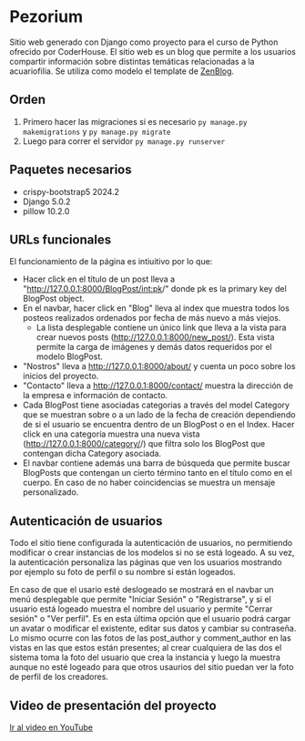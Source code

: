 # Pezorium

Sitio web generado con Django como proyecto para el curso de Python ofrecido por CoderHouse. 
El sitio web es un blog que permite a los usuarios compartir información sobre distintas temáticas relacionadas a la acuariofilia. Se utiliza como modelo el template de [ZenBlog](https://bootstrapmade.com/zenblog-bootstrap-blog-template/#download).

## Orden

1. Primero hacer las migraciones si es necesario `py manage.py makemigrations` y `py manage.py migrate`
2. Luego para correr el servidor `py manage.py runserver`

## Paquetes necesarios
- crispy-bootstrap5   2024.2
- Django              5.0.2
- pillow              10.2.0

## URLs funcionales
El funcionamiento de la página es intiuitivo por lo que:
- Hacer click en el título de un post lleva a "http://127.0.0.1:8000/BlogPost/<int:pk>/" donde pk es la primary key del BlogPost object.
- En el navbar, hacer click en "Blog" lleva al index que muestra todos los posteos realizados ordenados por fecha de más nuevo a más viejos.
    - La lista desplegable contiene un único link que lleva a la vista para crear nuevos posts (http://127.0.0.1:8000/new_post/). Esta vista permite la carga de imágenes y demás datos requeridos por el modelo BlogPost. 
- "Nostros" lleva a http://127.0.0.1:8000/about/ y cuenta un poco sobre los inicios del proyecto.
- "Contacto" lleva a http://127.0.0.1:8000/contact/ muestra la dirección de la empresa e información de contacto.
- Cada BlogPost tiene asociadas categorias a través del model Category que se muestran sobre o a un lado de la fecha de creación dependiendo de si el usuario se encuentra dentro de un BlogPost o en el Index. Hacer click en una categoría muestra una nueva vista (http://127.0.0.1:8000/category/<category>/) que filtra solo los BlogPost que contengan dicha Category asociada.
- El navbar contiene además una barra de búsqueda que permite buscar BlogPosts que contengan un cierto término tanto en el título como en el cuerpo. En caso de no haber coincidencias se muestra un mensaje personalizado.

## Autenticación de usuarios
Todo el sitio tiene configurada la autenticación de usuarios, no permitiendo modificar o crear instancias de los modelos si no se está logeado. A su vez, la autenticación personaliza las páginas que ven los usuarios mostrando por ejemplo su foto de perfil o su nombre si están logeados.

En caso de que el usario esté deslogeado se mostrará en el navbar un menú desplegable que permite "Iniciar Sesión" o "Registrarse", y si el usuario está logeado muestra el nombre del usuario y permite "Cerrar sesión" o "Ver perfil". Es en esta última opción que el usuario podrá cargar un avatar o modificar el existente, editar sus datos y cambiar su contraseña. Lo mismo ocurre con las fotos de las post_author y comment_author en las vistas en las que estos están presentes; al crear cualquiera de las dos el sistema toma la foto del usuario que crea la instancia y luego la muestra aunque no esté logeado para que otros usaurios del sitio puedan ver la foto de perfil de los creadores. 

## Video de presentación del proyecto
[Ir al video en YouTube](https://youtu.be/T_wrg1lOTzM)
